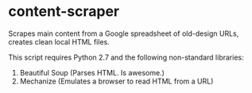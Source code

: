 content-scraper
===============

Scrapes main content from a Google spreadsheet of old-design URLs, creates clean local HTML files.

This script requires Python 2.7 and the following non-standard libraries:

1. Beautiful Soup (Parses HTML. Is awesome.)
2. Mechanize (Emulates a browser to read HTML from a URL)
